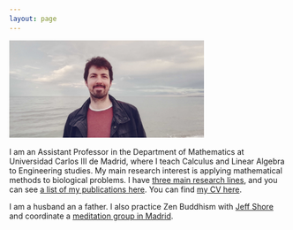 ```yaml
---
layout: page
---
```


<img src="https://github.com/PabloCatalan/pablocatalan.github.io/raw/master/whitish_wide_web2.jpg" width="70%" height="70%">

I am an Assistant Professor in the Department of Mathematics at Universidad Carlos III de Madrid, where I teach Calculus and Linear Algebra to Engineering studies. My main research interest is applying mathematical methods to biological problems. I have [three main research lines](/research), and you can see [a list of my publications here](/publications). You can find [my CV here](/pablocatalan_cveng.pdf).

I am a husband an a father. I also practice Zen Buddhism with [Jeff Shore](https://beingwithoutself.org) and coordinate a [meditation group in Madrid](https://pandazen.es).
